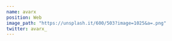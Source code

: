 ```yaml
---
name: avarx
position: Web
image_path: "https://unsplash.it/600/503?image=1025&a=.png"
twitter: avarx_
---
```

